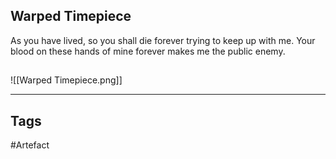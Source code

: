 ## Warped Timepiece
As you have lived, so you shall die
forever trying to keep up with me.
Your blood on these hands of mine
forever makes me the public enemy.
## 
![[Warped Timepiece.png]]

---
## Tags
#Artefact